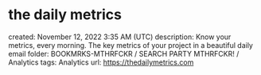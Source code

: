 # the daily metrics

created: November 12, 2022 3:35 AM (UTC)
description: Know your metrics, every morning. The key metrics of your project in a beautiful daily email
folder: BOOKMRKS-MTHRFCKR / SEARCH PARTY MTHRFCKR! / Analytics
tags: Analytics
url: https://thedailymetrics.com